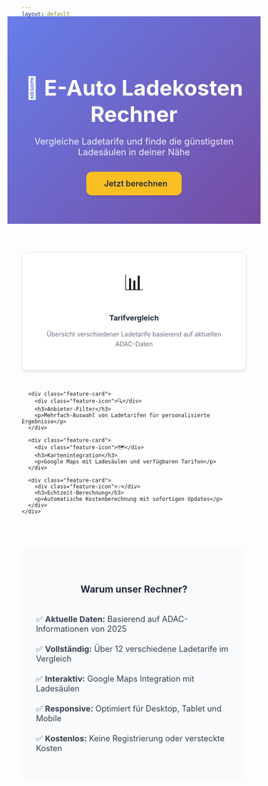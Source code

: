 ```yaml
---
layout: default
---
```


<div class="home">
  <div class="hero">
    <h1 class="hero-title">🔌 E-Auto Ladekosten Rechner</h1>
    <p class="hero-subtitle">Vergleiche Ladetarife und finde die günstigsten Ladesäulen in deiner Nähe</p>
    <a href="/pages/calculator/calculator.html" class="cta-button">
      <i class="fas fa-calculator"></i> Jetzt berechnen
    </a>
  </div>

  <div class="features">
    <div class="feature-grid">
      <div class="feature-card">
        <div class="feature-icon">📊</div>
        <h3>Tarifvergleich</h3>
        <p>Übersicht verschiedener Ladetarife basierend auf aktuellen ADAC-Daten</p>
      </div>

      <div class="feature-card">
        <div class="feature-icon">🔍</div>
        <h3>Anbieter-Filter</h3>
        <p>Mehrfach-Auswahl von Ladetarifen für personalisierte Ergebnisse</p>
      </div>

      <div class="feature-card">
        <div class="feature-icon">🗺️</div>
        <h3>Kartenintegration</h3>
        <p>Google Maps mit Ladesäulen und verfügbaren Tarifen</p>
      </div>

      <div class="feature-card">
        <div class="feature-icon">💡</div>
        <h3>Echtzeit-Berechnung</h3>
        <p>Automatische Kostenberechnung mit sofortigen Updates</p>
      </div>
    </div>

  </div>

  <div class="info-section">
    <h2>Warum unser Rechner?</h2>
    <ul>
      <li>✅ <strong>Aktuelle Daten:</strong> Basierend auf ADAC-Informationen von 2025</li>
      <li>✅ <strong>Vollständig:</strong> Über 12 verschiedene Ladetarife im Vergleich</li>
      <li>✅ <strong>Interaktiv:</strong> Google Maps Integration mit Ladesäulen</li>
      <li>✅ <strong>Responsive:</strong> Optimiert für Desktop, Tablet und Mobile</li>
      <li>✅ <strong>Kostenlos:</strong> Keine Registrierung oder versteckte Kosten</li>
    </ul>
  </div>
</div>

<style>
.hero {
  text-align: center;
  padding: 4rem 2rem;
  background: linear-gradient(135deg, #667eea 0%, #764ba2 100%);
  color: white;
  margin: -2rem -2rem 4rem -2rem;
}

.hero-title {
  font-size: 3rem;
  margin-bottom: 1rem;
  font-weight: 700;
}

.hero-subtitle {
  font-size: 1.25rem;
  margin-bottom: 2rem;
  opacity: 0.9;
}

.cta-button {
  display: inline-flex;
  align-items: center;
  gap: 0.5rem;
  background: #fbbf24;
  color: #1f2937;
  padding: 1rem 2rem;
  border-radius: 12px;
  text-decoration: none;
  font-weight: 600;
  font-size: 1.125rem;
  transition: all 0.2s ease;
  box-shadow: 0 4px 6px -1px rgb(0 0 0 / 0.1);
}

.cta-button:hover {
  background: #f59e0b;
  transform: translateY(-2px);
  box-shadow: 0 10px 15px -3px rgb(0 0 0 / 0.1);
}

.features {
  margin: 4rem 0;
}

.feature-grid {
  display: grid;
  grid-template-columns: repeat(auto-fit, minmax(250px, 1fr));
  gap: 2rem;
  margin-top: 2rem;
}

.feature-card {
  text-align: center;
  padding: 2rem;
  background: white;
  border-radius: 12px;
  box-shadow: 0 4px 6px -1px rgb(0 0 0 / 0.1);
  border: 1px solid #e5e7eb;
  transition: all 0.2s ease;
}

.feature-card:hover {
  transform: translateY(-4px);
  box-shadow: 0 20px 25px -5px rgb(0 0 0 / 0.1);
}

.feature-icon {
  font-size: 3rem;
  margin-bottom: 1rem;
}

.feature-card h3 {
  margin-bottom: 1rem;
  color: #1f2937;
}

.feature-card p {
  color: #6b7280;
  line-height: 1.6;
}

.info-section {
  background: #f9fafb;
  padding: 3rem 2rem;
  border-radius: 12px;
  margin: 4rem 0;
}

.info-section h2 {
  text-align: center;
  margin-bottom: 2rem;
  color: #1f2937;
}

.info-section ul {
  max-width: 600px;
  margin: 0 auto;
  list-style: none;
  padding: 0;
}

.info-section li {
  padding: 0.75rem 0;
  font-size: 1.125rem;
  color: #374151;
}

@media (max-width: 768px) {
  .hero-title {
    font-size: 2rem;
  }

  .hero-subtitle {
    font-size: 1rem;
  }

  .feature-grid {
    grid-template-columns: 1fr;
  }
}
</style>
